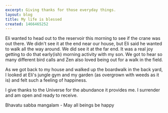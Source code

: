 ```yaml
---
excerpt: Giving thanks for those everyday things.
layout: blog
title: My life is blessed
created: 1466465252
---
```

<p>Eli wanted to head out to the reservoir this morning to see if the crane was out there. We didn't see it at the end near our house, but Eli said he wanted to walk all the way around. We did see it at the far end. It was a real joy getting to do that early(ish) morning activity with my son. We got to hear so many different bird calls and Zen also loved being out for a walk in the field.</p><p>As we got back to my house and walked up the boardwalk in the back yard, I looked at Eli's jungle gym and my garden (as overgrown with weeds as it is) and felt such a feeling of happiness.</p><p>I give thanks to the Universe for the abundance it provides me. I surrender and am open and ready to receive.</p><p>Bhavatu sabba mangalam - May all beings be happy</p>

